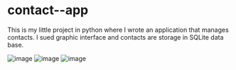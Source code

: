 # contact--app
This is my little project in python where I wrote an application that manages contacts. I sued graphic interface and contacts are storage in SQLite data base.

![image](https://github.com/user-attachments/assets/3de40d4d-d7c8-4e7b-bad1-cfacbdf0bd89)
![image](https://github.com/user-attachments/assets/a9dddab7-a011-44c8-85c1-13cc00999bce)
![image](https://github.com/user-attachments/assets/58ad7258-b85d-4d1d-9cb5-9d26105b96b6)
